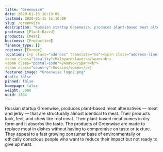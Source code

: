 ```yaml
---
title: "Greenwise"
date: 2020-01-15 16:10:09
lastmod: 2020-01-15 16:10:09
slug: /greenwise
description: "Russian startup Greenwise, produces plant-based meat alternatives — meat and jerky — that are structurally almost identical to meat. Their products look, feel, and chew like real meat. Their plant-based meat comes in dry form and it absorbs the taste. The products of Greenwise are made to replace meat in dishes without having to compromise on taste or texture. They appeal to a fast growing consumer base of environmentally or ethically conscious people who want to reduce their impact but not ready to give up meat."
proteins: [Plant-Based]
products: [Meat]
business: [Production]
finance_type: []
regions: [Europe]
location: [<p class="address" translate="no"><span class="address-line1">Ulitsa Kalinina</span><br>
<span class="locality">Maloyaroslavets</span><br>
<span class="postal-code">249096</span><br>
<span class="country">Russia</span></p>]
featured_image: "Greenwise logo2.png"
draft: false
pinned: false
homepage: false
weight: 5000
uuid: 1304
---
```

<p>Russian startup Greenwise, produces plant-based meat alternatives — meat and jerky — that are structurally almost identical to meat. Their products look, feel, and chew like real meat. Their plant-based meat comes in dry form and it absorbs the taste. The products of Greenwise are made to replace meat in dishes without having to compromise on taste or texture. They appeal to a fast growing consumer base of environmentally or ethically conscious people who want to reduce their impact but not ready to give up meat.</p>
